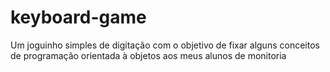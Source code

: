 # keyboard-game
Um joguinho simples de digitação com o objetivo de fixar alguns conceitos de programação orientada à objetos aos meus alunos de monitoria
